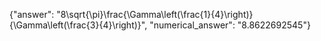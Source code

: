 {"answer": "8\\sqrt{\\pi}\\frac{\\Gamma\\left(\\frac{1}{4}\\right)}{\\Gamma\\left(\\frac{3}{4}\\right)}", "numerical_answer": "8.8622692545"}